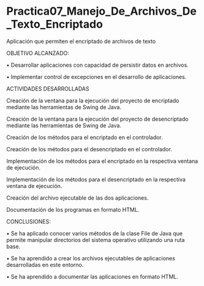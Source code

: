 # Practica07_Manejo_De_Archivos_De_Texto_Encriptado
Aplicación que permiten el encriptado de archivos de texto

OBJETIVO ALCANZADO:

• Desarrollar aplicaciones con capacidad de persistir datos en archivos.

• Implementar control de excepciones en el desarrollo de aplicaciones.

ACTIVIDADES DESARROLLADAS

Creación de la ventana para la ejecución del proyecto de encriptado mediante las herramientas de Swing de Java.

Creación de la ventana para la ejecución del proyecto de desencriptado mediante las herramientas de Swing de Java.

Creación de los métodos para el encriptado en el controlador.

Creación de los métodos para el desencriptado en el controlador.

Implementación de los métodos para el encriptado en la respectiva ventana de ejecución.

Implementación de los métodos para el desencriptado en la respectiva ventana de ejecución.

Creación del archivo ejecutable de las dos aplicaciones.

Documentación de los programas en formato HTML.

CONCLUSIONES:

• Se ha aplicado conocer varios métodos de la clase File de Java que permite manipular directorios del sistema operativo utilizando una ruta base.

• Se ha aprendido a crear los archivos ejecutables de aplicaciones desarrolladas en este entorno.

• Se ha aprendido a documentar las aplicaciones en formato HTML.
